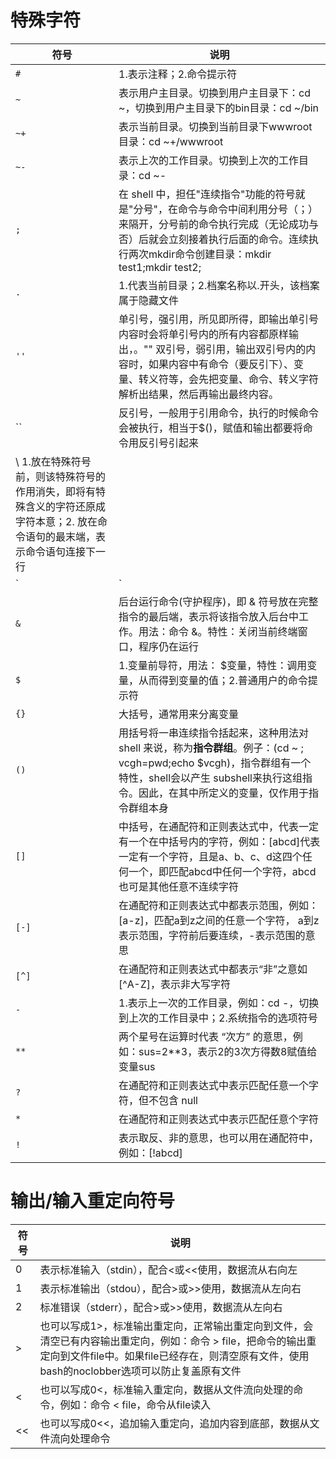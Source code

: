 # 特殊字符

|符号|	说明|
|-|-|
|`#`|	1.表示注释；2.命令提示符|
|`~`|	表示用户主目录。切换到用户主目录下：cd ~，切换到用户主目录下的bin目录：cd ~/bin|
|`~+`|	表示当前目录。切换到当前目录下wwwroot目录：cd ~+/wwwroot|
|`~-`|	表示上次的工作目录。切换到上次的工作目录：cd ~-|
|`;`|	在 shell 中，担任"连续指令"功能的符号就是"分号"，在命令与命令中间利用分号（；）来隔开，分号前的命令执行完成（无论成功与否）后就会立刻接着执行后面的命令。连续执行两次mkdir命令创建目录：mkdir test1;mkdir test2;|
|`.`|	1.代表当前目录；2.档案名称以.开头，该档案属于隐藏文件|
|`''`|	单引号，强引用，所见即所得，即输出单引号内容时会将单引号内的所有内容都原样输出，。""	双引号，弱引用，输出双引号内的内容时，如果内容中有命令（要反引下）、变量、转义符等，会先把变量、命令、转义字符解析出结果，然后再输出最终内容。|
|``|	反引号，一般用于引用命令，执行的时候命令会被执行，相当于$()，赋值和输出都要将命令用反引号引起来|
|\	1.放在特殊符号前，则该特殊符号的作用消失，即将有特殊含义的字符还原成字符本意；2. 放在命令语句的最末端，表示命令语句连接下一行|
|`|`|	表示管道，连结上个指令的标准输出，做为下个指令的标准输入。即将一个命令处理后得到的结果输出给下一个命令继续处理|
|`&`|	后台运行命令(守护程序)，即 & 符号放在完整指令的最后端，表示将该指令放入后台中工作。用法：命令 &。特性：关闭当前终端窗口，程序仍在运行|
|`$`|	1.变量前导符，用法： $变量，特性：调用变量，从而得到变量的值；2.普通用户的命令提示符
|`{}`|	大括号，通常用来分离变量|
|`()`|	用括号将一串连续指令括起来，这种用法对 shell 来说，称为**指令群组**。例子：(cd ~ ; vcgh=pwd;echo $vcgh)，指令群组有一个特性，shell会以产生 subshell来执行这组指令。因此，在其中所定义的变量，仅作用于指令群组本身|
|`[]`|	中括号，在通配符和正则表达式中，代表一定有一个在中括号内的字符，例如：[abcd]代表一定有一个字符，且是a、b、c、d这四个任何一个，即匹配abcd中任何一个字符，abcd也可是其他任意不连续字符|
|`[-]`|	在通配符和正则表达式中都表示范围，例如：[a-z]，匹配a到z之间的任意一个字符， a到z表示范围，字符前后要连续，-表示范围的意思|
|`[^]`|	在通配符和正则表达式中都表示“非”之意如[^A-Z]，表示非大写字符|
|`-`|	1.表示上一次的工作目录，例如：cd -，切换到上次的工作目录中；2.系统指令的选项符号|
|`**`|	两个星号在运算时代表 “次方” 的意思，例如：sus=2**3，表示2的3次方得数8赋值给变量sus|
|`?`|	在通配符和正则表达式中表示匹配任意一个字符，但不包含 null|
|`*`|	在通配符和正则表达式中表示匹配任意个字符|
|`!`|	表示取反、非的意思，也可以用在通配符中，例如：[!abcd]|

# 输出/输入重定向符号

|符号|	说明|
|-|-|
|0|	表示标准输入（stdin），配合<或<<使用，数据流从右向左|
|1|	表示标准输出（stdou），配合>或>>使用，数据流从左向右|
|2|	标准错误（stderr），配合>或>>使用，数据流从左向右|
|>|	也可以写成1>，标准输出重定向，正常输出重定向到文件，会清空已有内容输出重定向，例如：命令 > file，把命令的输出重定向到文件file中。如果file已经存在，则清空原有文件，使用bash的noclobber选项可以防止复盖原有文件|
|<|	也可以写成0<，标准输入重定向，数据从文件流向处理的命令，例如：命令 < file，命令从file读入|
|<<|	也可以写成0<<，追加输入重定向，追加内容到底部，数据从文件流向处理命令|

